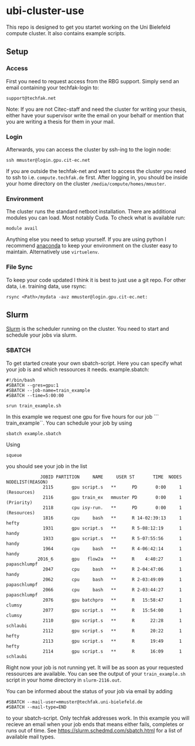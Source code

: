 # ubi-cluster-use
This repo is designed to get you startet working on the Uni Bielefeld compute cluster. It also contains example scripts.
## Setup
### Access
First you need to request access from the RBG support. Simply send an email containing your techfak-login to:
```
support@techfak.net
```
Note: If you are not Citec-staff and need the cluster for writing your thesis, either have your supervisor write the email on your behalf or mention that you are writing a thesis for them in your mail. 
### Login
Afterwards, you can access the cluster by ssh-ing to the login node:
```
ssh mmuster@login.gpu.cit-ec.net
```
If you are outside the techfak-net and want to access the cluster you need to ssh to i.e. ```compute.techfak.de``` first.
After logging in, you should be inside your home directory on the cluster ```/media/compute/homes/mmuster```.
### Environment
The cluster runs the standard netboot installation. There are additional modules you can load. Most notably Cuda.
To check what is available run:
```
module avail
```
Anything else you need to setup yourself. 
If you are using python I recommend [anaconda](https://www.anaconda.com/distribution/) to keep your environment on the cluster easy to maintain. Alternatively use ```virtuelenv```.
### File Sync
To keep your code updated I think it is best to just use a git repo.
For other data, i.e. training data, use rsync:
```
rsync <Path>/mydata -avz mmuster@login.gpu.cit-ec.net:
```
## Slurm
[Slurm](https://slurm.schedmd.com/) is the scheduler running on the cluster. You need to start and schedule your jobs via slurm.
### SBATCH
To get started create your own sbatch-script. Here you can specify what your job is and which ressources it needs.
example.sbatch:
```
#!/bin/bash
#SBATCH --gres=gpu:1
#SBATCH --job-name=train_example
#SBATCH --time=5:00:00

srun train_example.sh
```
In this example we request one gpu for five hours for our job ``` train_example``.
You can schedule your job by using
```
sbatch example.sbatch
```
Using
```
squeue
```
you should see your job in the list
```
             JOBID PARTITION     NAME     USER ST       TIME  NODES NODELIST(REASON)
              2115       gpu script.s   **      PD       0:00     1 (Resources)
              2116       gpu train_ex   mmuster PD       0:00     1 (Priority)
              2118       cpu isy-run.   **      PD       0:00     1 (Resources)
              1816       cpu     bash   **      R 14-02:39:13     1 hefty
              1931       gpu script.s   **      R 5-08:12:19      1 handy
              1933       gpu script.s   **      R 5-07:55:56      1 handy
              1964       cpu     bash   **      R 4-06:42:14      1 handy
            2016_6       gpu   flow2a   **      R    4:40:27      1 papaschlumpf
              2047       cpu     bash   **      R 2-04:47:06      1 handy
              2062       cpu     bash   **      R 2-03:49:09      1 papaschlumpf
              2066       cpu     bash   **      R 2-03:44:27      1 papaschlumpf
              2076       gpu batchpro   **      R   15:58:47      1 clumsy
              2077       gpu script.s   **      R   15:54:00      1 clumsy
              2110       gpu script.s   **      R      22:28      1 schlaubi
              2112       gpu script.s   **      R      20:22      1 hefty
              2113       gpu script.s   **      R      19:49      1 hefty
              2114       gpu script.s   **      R      16:09      1 schlaubi

```
Right now your job is not running yet. It will be as soon as your requested ressources are available.
You can see the output of your ```train_example.sh``` script in your home directory in ```slurm-2116.out```.

You can be informed about the status of your job via email by adding
```
#SBATCH --mail-user=mmuster@techfak.uni-bielefeld.de
#SBATCH --mail-type=END
```
to your sbatch-script. Only techfak addresses work. In this example you will recieve an email when your job ends that means either fails, completes or runs out of time. See https://slurm.schedmd.com/sbatch.html for a list of available mail types.

